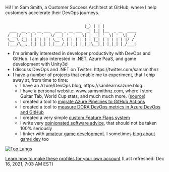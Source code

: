 Hi! I'm Sam Smith, a Customer Success Architect at GitHub, where I help customers accelerate their DevOps journeys.

```
                                    _ _   _               
                                   (_) | | |              
  ___  __ _ _ __ ___  ___ _ __ ___  _| |_| |__  _ __  ____
 / __|/ _` | '_ ` _ \/ __| '_ ` _ \| | __| '_ \| '_ \|_  /
 \__ \ (_| | | | | | \__ \ | | | | | | |_| | | | | | |/ / 
 |___/\__,_|_| |_| |_|___/_| |_| |_|_|\__|_| |_|_| |_/___|
```    

<ul>
    <li>
        I'm primarily interested in developer productivity with DevOps and GitHub. I am also interested in .NET, Azure PaaS, and game development with Unity3d
    </li>
    <li>
        I discuss DevOps and .NET on Twitter: https://twitter.com/samsmithnz
    </li>
    <li>      
         I have a number of projects that enable me to experiment, that I chip away at, from time to time:
        <ul>
            <li>
            I have an Azure/DevOps blog, https://samlearnsazure.blog. 
            </li>
            <li>
            I have a personal website: www.samsmithnz.com, where I store Guitar Tab, World Cup stats, and much much more. (<a href="https://github.com/SamSmithNZ-dotcom">source</a>)
            </li>
            <li>
            I created a tool to <a href="https://github.com/samsmithnz/AzurePipelinesToGitHubActionsConverter">migrate Azure Pipelines to GitHub Actions</a>
            </li>
            <li>
            I created a tool to <a href="https://github.com/samsmithnz/DevOpsMetrics">measure DORA DevOps metrics in Azure DevOps and GitHub</a> 
            </li>
            <li>
            I created a very simple <a href="https://github.com/samsmithnz/SamsFeatureFlags">custom Feature Flags system</a>
            </li>
            <li>
            I write very <a href="https://github.com/samsmithnz/OpinionatedSoftwareAdvice">opinionated software advice</a>, that should not be taken 100% seriously
            </li>
            <li>
            I tinker with <a href="https://github.com/samsmithnz/BattleSimulator">amateur game development</a>. I sometimes <a href="https://turnbasedengine.blogspot.com/">blog about game dev</a> too
            </li>
        </ul>
    </li>
</ul>


[![Top Langs](https://github-readme-stats.vercel.app/api/top-langs/?username=samsmithnz&layout=compact)](https://github.com/anuraghazra/github-readme-stats)

<a href="https://medium.com/@th.guibert/how-to-create-a-self-updating-readme-md-for-your-github-profile-f8b05744ca91">Learn how to make these profiles for your own account</a> (Last refreshed: Dec 16, 2021, 7:03 AM EST)

<!--[![SamSmithNZ's github stats](https://github-readme-stats.vercel.app/api?username=samsmithnz)](https://github.com/anuraghazra/github-readme-stats)-->
